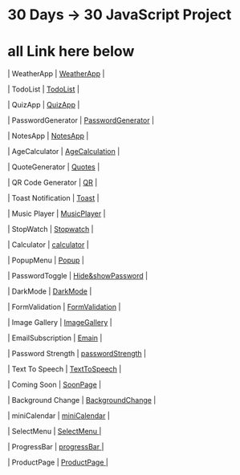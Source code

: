 # 30 Days -> 30 JavaScript Project
# all Link here below


| WeatherApp | [WeatherApp](https://sensational-gumption-4001c6.netlify.app/) |

| TodoList | [TodoList](https://darling-rabanadas-07db10.netlify.app/) |

| QuizApp | [QuizApp](https://iridescent-biscotti-0d75f2.netlify.app/) |

| PasswordGenerator | [PasswordGenerator](https://64a547c823069e0b5e966d95--frolicking-jalebi-90b7fd.netlify.app/) |


| NotesApp | [NotesApp](https://64a652419bb8db3a5203387e--effulgent-moxie-b6c281.netlify.app/) |


| AgeCalculator | [AgeCalculation](https://unique-salamander-7ef455.netlify.app/) |

| QuoteGenerator | [Quotes](https://rainbow-valkyrie-e6c997.netlify.app/) |


| QR Code Generator | [QR](https://precious-dodol-7b2407.netlify.app/) |

| Toast Notification | [Toast](https://voluble-kitsune-adfaa0.netlify.app/) |

| Music Player | [MusicPlayer](https://radiant-kheer-ae5a7f.netlify.app/) |

| StopWatch | [Stopwatch](https://beamish-buttercream-078f70.netlify.app/) |

| Calculator | [calculator](https://64acdaf5a4bb0034979d48b8--fascinating-quokka-bb46aa.netlify.app/) |

| PopupMenu | [Popup](https://64ae706b82983507c2d0a11a--chimerical-trifle-aa6444.netlify.app/) |

| PasswordToggle | [Hide&showPassword](https://amazing-frangollo-4d28cb.netlify.app/) |


| DarkMode | [DarkMode](https://beamish-kitsune-735b60.netlify.app/) |

| FormValidation | [FormValidation](https://sunny-pixie-9d3b14.netlify.app/) |

| Image Gallery | [ImageGallery](https://genuine-phoenix-4b8c7d.netlify.app/) |

| EmailSubscription | [Emain](https://merry-licorice-06b9be.netlify.app/) |

| Password Strength | [passwordStrength](https://astonishing-kleicha-4b41e6.netlify.app/) |

| Text To Speech | [TextToSpeech](https://meek-faun-8f4eb9.netlify.app/) |

| Coming Soon | [SoonPage](https://remarkable-pasca-643e62.netlify.app/) |

| Background Change | [BackgroundChange](https://dazzling-lebkuchen-0883f8.netlify.app/) |

| miniCalendar | [miniCalendar](https://shimmering-scone-0dc851.netlify.app/) |


| SelectMenu | [ SelectMenu ](https://64ba235b4e9d604bc9e00881--incomparable-platypus-2d4132.netlify.app/) |

| ProgressBar | [ progressBar ](https://stirring-alpaca-395036.netlify.app/) |

| ProductPage | [ ProductPage ](https://whimsical-figolla-101e93.netlify.app/) |
